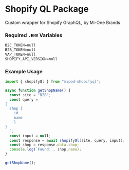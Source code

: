 # Shopify QL Package

Custom wrapper for Shopify GraphQL, by Mi-One Brands

### Required `.ENV` Variables

```txt
B2C_TOKEN=null
B2B_TOKEN=null
VAP_TOKEN=null
SHOPIFY_API_VERSION=null
```

### Example Usage

```js
import { shopifyQl } from "mipod-shopifyql";

async function getShopName() {
  const site = "B2B";
  const query = `
{
  shop {
    id
    name
    }
}
  `;
  const input = null;
  const response = await shopifyQl(site, query, input);
  const shop = response.data.shop;
  console.log(`Found:`, shop.name);
}

getShopName();
```
